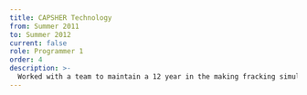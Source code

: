 ```yaml
---
title: CAPSHER Technology
from: Summer 2011
to: Summer 2012
current: false
role: Programmer 1
order: 4
description: >-
  Worked with a team to maintain a 12 year in the making fracking simulation program. Completed a development life cycle of a program using waterfall methodology. Interfaced with business clients to deliver results in a timely manner
---
```

